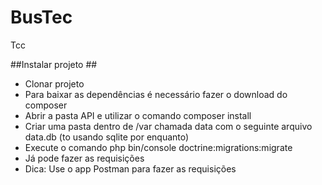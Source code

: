 # BusTec
Tcc


##Instalar projeto ##

- Clonar projeto
- Para baixar as dependências é necessário fazer o download do composer
- Abrir a pasta API e utilizar o comando composer install
- Criar uma pasta dentro de /var chamada data com o seguinte arquivo data.db (to usando sqlite por enquanto)
- Execute o comando php bin/console doctrine:migrations:migrate
- Já pode fazer as requisições
- Dica: Use o app Postman para fazer as requisições
